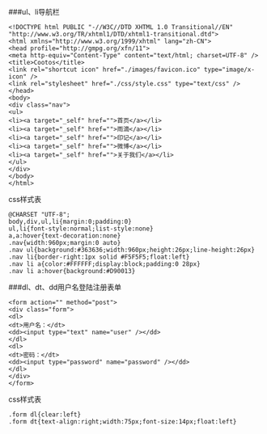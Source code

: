 ###ul、li导航栏

    <!DOCTYPE html PUBLIC "-//W3C//DTD XHTML 1.0 Transitional//EN" "http://www.w3.org/TR/xhtml1/DTD/xhtml1-transitional.dtd">
    <html xmlns="http://www.w3.org/1999/xhtml" lang="zh-CN">
    <head profile="http://gmpg.org/xfn/11">
    <meta http-equiv="Content-Type" content="text/html; charset=UTF-8" />
    <title>Cootos</title>
    <link rel="shortcut icon" href="./images/favicon.ico" type="image/x-icon" />
    <link rel="stylesheet" href="./css/style.css" type="text/css" />
    </head>
    <body>
    <div class="nav">
    <ul>
    <li><a target="_self" href="">首页</a></li>
    <li><a target="_self" href="">雨滴</a></li>
    <li><a target="_self" href="">印记</a></li>
    <li><a target="_self" href="">微博</a></li>
    <li><a target="_self" href="">关于我们</a></li>
    </ul>
    </div>
    </body>
    </html>

css样式表

    @CHARSET "UTF-8";
    body,div,ul,li{margin:0;padding:0}
    ul,li{font-style:normal;list-style:none}
    a,a:hover{text-decoration:none}
    .nav{width:960px;margin:0 auto}
    .nav ul{background:#363636;width:960px;height:26px;line-height:26px}
    .nav li{border-right:1px solid #F5F5F5;float:left}
    .nav li a{color:#FFFFFF;display:block;padding:0 28px}
    .nav li a:hover{background:#D90013}

###dl、dt、dd用户名登陆注册表单

    <form action="" method="post">
    <div class="form">
    <dl>
    <dt>用户名：</dt>
    <dd><input type="text" name="user" /></dd>
    </dl>
    <dl>
    <dt>密码：</dt>
    <dd><input type="password" name="password" /></dd>
    </dl>
    </div>
    </form>

css样式表

    .form dl{clear:left}
    .form dt{text-align:right;width:75px;font-size:14px;float:left}
